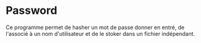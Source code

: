 # Password

Ce programme permet de hasher un mot de passe donner en entré, de l'associé à un nom d'utilisateur et de le stoker dans un fichier indépendant.
